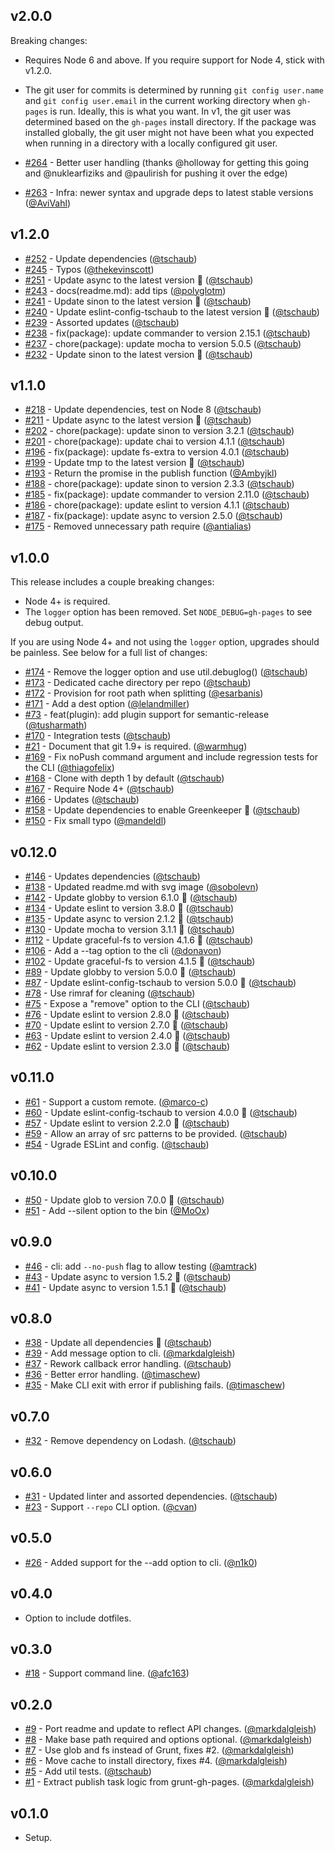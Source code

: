 ## v2.0.0

Breaking changes:

 * Requires Node 6 and above.  If you require support for Node 4, stick with v1.2.0.
 * The git user for commits is determined by running `git config user.name` and `git config user.email` in the current working directory when `gh-pages` is run.  Ideally, this is what you want.  In v1, the git user was determined based on the `gh-pages` install directory.  If the package was installed globally, the git user might not have been what you expected when running in a directory with a locally configured git user.

 * [#264](https://github.com/tschaub/gh-pages/pull/264) - Better user handling (thanks @holloway for getting this going and @nuklearfiziks and @paulirish for pushing it over the edge)
 * [#263](https://github.com/tschaub/gh-pages/pull/263) - Infra: newer syntax and upgrade deps to latest stable versions ([@AviVahl](https://github.com/AviVahl))


## v1.2.0

 * [#252](https://github.com/tschaub/gh-pages/pull/252) - Update dependencies ([@tschaub](https://github.com/tschaub))
 * [#245](https://github.com/tschaub/gh-pages/pull/245) - Typos ([@thekevinscott](https://github.com/thekevinscott))
 * [#251](https://github.com/tschaub/gh-pages/pull/251) - Update async to the latest version 🚀 ([@tschaub](https://github.com/tschaub))
 * [#243](https://github.com/tschaub/gh-pages/pull/243) - docs(readme.md): add tips ([@polyglotm](https://github.com/polyglotm))
 * [#241](https://github.com/tschaub/gh-pages/pull/241) - Update sinon to the latest version 🚀 ([@tschaub](https://github.com/tschaub))
 * [#240](https://github.com/tschaub/gh-pages/pull/240) - Update eslint-config-tschaub to the latest version 🚀 ([@tschaub](https://github.com/tschaub))
 * [#239](https://github.com/tschaub/gh-pages/pull/239) - Assorted updates ([@tschaub](https://github.com/tschaub))
 * [#238](https://github.com/tschaub/gh-pages/pull/238) - fix(package): update commander to version 2.15.1 ([@tschaub](https://github.com/tschaub))
 * [#237](https://github.com/tschaub/gh-pages/pull/237) - chore(package): update mocha to version 5.0.5 ([@tschaub](https://github.com/tschaub))
 * [#232](https://github.com/tschaub/gh-pages/pull/232) - Update sinon to the latest version 🚀 ([@tschaub](https://github.com/tschaub))

## v1.1.0

 * [#218](https://github.com/tschaub/gh-pages/pull/218) - Update dependencies, test on Node 8 ([@tschaub](https://github.com/tschaub))
 * [#211](https://github.com/tschaub/gh-pages/pull/211) - Update async to the latest version 🚀 ([@tschaub](https://github.com/tschaub))
 * [#202](https://github.com/tschaub/gh-pages/pull/202) - chore(package): update sinon to version 3.2.1 ([@tschaub](https://github.com/tschaub))
 * [#201](https://github.com/tschaub/gh-pages/pull/201) - chore(package): update chai to version 4.1.1 ([@tschaub](https://github.com/tschaub))
 * [#196](https://github.com/tschaub/gh-pages/pull/196) - fix(package): update fs-extra to version 4.0.1 ([@tschaub](https://github.com/tschaub))
 * [#199](https://github.com/tschaub/gh-pages/pull/199) - Update tmp to the latest version 🚀 ([@tschaub](https://github.com/tschaub))
 * [#193](https://github.com/tschaub/gh-pages/pull/193) - Return the promise in the publish function ([@Ambyjkl](https://github.com/Ambyjkl))
 * [#188](https://github.com/tschaub/gh-pages/pull/188) - chore(package): update sinon to version 2.3.3 ([@tschaub](https://github.com/tschaub))
 * [#185](https://github.com/tschaub/gh-pages/pull/185) - fix(package): update commander to version 2.11.0 ([@tschaub](https://github.com/tschaub))
 * [#186](https://github.com/tschaub/gh-pages/pull/186) - chore(package): update eslint to version 4.1.1 ([@tschaub](https://github.com/tschaub))
 * [#187](https://github.com/tschaub/gh-pages/pull/187) - fix(package): update async to version 2.5.0 ([@tschaub](https://github.com/tschaub))
 * [#175](https://github.com/tschaub/gh-pages/pull/175) - Removed unnecessary path require ([@antialias](https://github.com/antialias))


## v1.0.0

This release includes a couple breaking changes:

 * Node 4+ is required.
 * The `logger` option has been removed.  Set `NODE_DEBUG=gh-pages` to see debug output.

If you are using Node 4+ and not using the `logger` option, upgrades should be painless.  See below for a full list of changes:

 * [#174](https://github.com/tschaub/gh-pages/pull/174) - Remove the logger option and use util.debuglog() ([@tschaub](https://github.com/tschaub))
 * [#173](https://github.com/tschaub/gh-pages/pull/173) - Dedicated cache directory per repo ([@tschaub](https://github.com/tschaub))
 * [#172](https://github.com/tschaub/gh-pages/pull/172) - Provision for root path when splitting ([@esarbanis](https://github.com/esarbanis))
 * [#171](https://github.com/tschaub/gh-pages/pull/171) - Add a dest option ([@lelandmiller](https://github.com/lelandmiller))
 * [#73](https://github.com/tschaub/gh-pages/pull/73) - feat(plugin): add plugin support for semantic-release ([@tusharmath](https://github.com/tusharmath))
 * [#170](https://github.com/tschaub/gh-pages/pull/170) - Integration tests ([@tschaub](https://github.com/tschaub))
 * [#21](https://github.com/tschaub/gh-pages/pull/21) - Document that git 1.9+ is required. ([@warmhug](https://github.com/warmhug))
 * [#169](https://github.com/tschaub/gh-pages/pull/169) - Fix noPush command argument and include regression tests for the CLI ([@thiagofelix](https://github.com/thiagofelix))
 * [#168](https://github.com/tschaub/gh-pages/pull/168) - Clone with depth 1 by default ([@tschaub](https://github.com/tschaub))
 * [#167](https://github.com/tschaub/gh-pages/pull/167) - Require Node 4+ ([@tschaub](https://github.com/tschaub))
 * [#166](https://github.com/tschaub/gh-pages/pull/166) - Updates ([@tschaub](https://github.com/tschaub))
 * [#158](https://github.com/tschaub/gh-pages/pull/158) - Update dependencies to enable Greenkeeper 🌴 ([@tschaub](https://github.com/tschaub))
 * [#150](https://github.com/tschaub/gh-pages/pull/150) - Fix small typo ([@mandeldl](https://github.com/mandeldl))

## v0.12.0

 * [#146](https://github.com/tschaub/gh-pages/pull/146) - Updates dependencies ([@tschaub](https://github.com/tschaub))
 * [#138](https://github.com/tschaub/gh-pages/pull/138) - Updated readme.md with svg image ([@sobolevn](https://github.com/sobolevn))
 * [#142](https://github.com/tschaub/gh-pages/pull/142) - Update globby to version 6.1.0 🚀 ([@tschaub](https://github.com/tschaub))
 * [#134](https://github.com/tschaub/gh-pages/pull/134) - Update eslint to version 3.8.0 🚀 ([@tschaub](https://github.com/tschaub))
 * [#135](https://github.com/tschaub/gh-pages/pull/135) - Update async to version 2.1.2 🚀 ([@tschaub](https://github.com/tschaub))
 * [#130](https://github.com/tschaub/gh-pages/pull/130) - Update mocha to version 3.1.1 🚀 ([@tschaub](https://github.com/tschaub))
 * [#112](https://github.com/tschaub/gh-pages/pull/112) - Update graceful-fs to version 4.1.6 🚀 ([@tschaub](https://github.com/tschaub))
 * [#106](https://github.com/tschaub/gh-pages/pull/106) - Add a --tag option to the cli ([@donavon](https://github.com/donavon))
 * [#102](https://github.com/tschaub/gh-pages/pull/102) - Update graceful-fs to version 4.1.5 🚀 ([@tschaub](https://github.com/tschaub))
 * [#89](https://github.com/tschaub/gh-pages/pull/89) - Update globby to version 5.0.0 🚀 ([@tschaub](https://github.com/tschaub))
 * [#87](https://github.com/tschaub/gh-pages/pull/87) - Update eslint-config-tschaub to version 5.0.0 🚀 ([@tschaub](https://github.com/tschaub))
 * [#78](https://github.com/tschaub/gh-pages/pull/78) - Use rimraf for cleaning ([@tschaub](https://github.com/tschaub))
 * [#75](https://github.com/tschaub/gh-pages/pull/75) - Expose a "remove" option to the CLI ([@tschaub](https://github.com/tschaub))
 * [#76](https://github.com/tschaub/gh-pages/pull/76) - Update eslint to version 2.8.0 🚀 ([@tschaub](https://github.com/tschaub))
 * [#70](https://github.com/tschaub/gh-pages/pull/70) - Update eslint to version 2.7.0 🚀 ([@tschaub](https://github.com/tschaub))
 * [#63](https://github.com/tschaub/gh-pages/pull/63) - Update eslint to version 2.4.0 🚀 ([@tschaub](https://github.com/tschaub))
 * [#62](https://github.com/tschaub/gh-pages/pull/62) - Update eslint to version 2.3.0 🚀 ([@tschaub](https://github.com/tschaub))

## v0.11.0

  * [#61](https://github.com/tschaub/gh-pages/pull/61) - Support a custom remote. ([@marco-c](https://github.com/marco-c))
  * [#60](https://github.com/tschaub/gh-pages/pull/60) - Update eslint-config-tschaub to version 4.0.0 🚀 ([@tschaub](https://github.com/tschaub))
  * [#57](https://github.com/tschaub/gh-pages/pull/57) - Update eslint to version 2.2.0 🚀 ([@tschaub](https://github.com/tschaub))
  * [#59](https://github.com/tschaub/gh-pages/pull/59) - Allow an array of src patterns to be provided. ([@tschaub](https://github.com/tschaub))
  * [#54](https://github.com/tschaub/gh-pages/pull/54) - Ugrade ESLint and config. ([@tschaub](https://github.com/tschaub))


## v0.10.0

 * [#50](https://github.com/tschaub/gh-pages/pull/50) - Update glob to version 7.0.0 🚀 ([@tschaub](https://github.com/tschaub))
 * [#51](https://github.com/tschaub/gh-pages/pull/51) - Add --silent option to the bin ([@MoOx](https://github.com/MoOx))


## v0.9.0

 * [#46](https://github.com/tschaub/gh-pages/pull/46) - cli: add `--no-push` flag to allow testing ([@amtrack](https://github.com/amtrack))
 * [#43](https://github.com/tschaub/gh-pages/pull/43) - Update async to version 1.5.2 🚀 ([@tschaub](https://github.com/tschaub))
 * [#41](https://github.com/tschaub/gh-pages/pull/41) - Update async to version 1.5.1 🚀 ([@tschaub](https://github.com/tschaub))

## v0.8.0

 * [#38](https://github.com/tschaub/gh-pages/pull/38) - Update all dependencies 🌴 ([@tschaub](https://github.com/tschaub))
 * [#39](https://github.com/tschaub/gh-pages/pull/39) - Add message option to cli. ([@markdalgleish](https://github.com/markdalgleish))
 * [#37](https://github.com/tschaub/gh-pages/pull/37) - Rework callback error handling. ([@tschaub](https://github.com/tschaub))
 * [#36](https://github.com/tschaub/gh-pages/pull/36) - Better error handling. ([@timaschew](https://github.com/timaschew))
 * [#35](https://github.com/tschaub/gh-pages/pull/35) - Make CLI exit with error if publishing fails. ([@timaschew](https://github.com/timaschew))

## v0.7.0

 * [#32](https://github.com/tschaub/gh-pages/pull/32) - Remove dependency on Lodash. ([@tschaub](https://github.com/tschaub))

## v0.6.0

 * [#31](https://github.com/tschaub/gh-pages/pull/31) - Updated linter and assorted dependencies. ([@tschaub](https://github.com/tschaub))
 * [#23](https://github.com/tschaub/gh-pages/pull/23) - Support `--repo` CLI option. ([@cvan](https://github.com/cvan))

## v0.5.0

 * [#26](https://github.com/tschaub/gh-pages/pull/26) - Added support for the --add option to cli. ([@n1k0](https://github.com/n1k0))

## v0.4.0

 * Option to include dotfiles.

## v0.3.0

 * [#18](https://github.com/tschaub/gh-pages/pull/18) - Support command line. ([@afc163](https://github.com/afc163))

## v0.2.0

 * [#9](https://github.com/tschaub/gh-pages/pull/9) - Port readme and update to reflect API changes. ([@markdalgleish](https://github.com/markdalgleish))
 * [#8](https://github.com/tschaub/gh-pages/pull/8) - Make base path required and options optional. ([@markdalgleish](https://github.com/markdalgleish))
 * [#7](https://github.com/tschaub/gh-pages/pull/7) - Use glob and fs instead of Grunt, fixes #2. ([@markdalgleish](https://github.com/markdalgleish))
 * [#6](https://github.com/tschaub/gh-pages/pull/6) - Move cache to install directory, fixes #4. ([@markdalgleish](https://github.com/markdalgleish))
 * [#5](https://github.com/tschaub/gh-pages/pull/5) - Add util tests. ([@tschaub](https://github.com/tschaub))
 * [#1](https://github.com/tschaub/gh-pages/pull/1) - Extract publish task logic from grunt-gh-pages. ([@markdalgleish](https://github.com/markdalgleish))

## v0.1.0

 * Setup.
